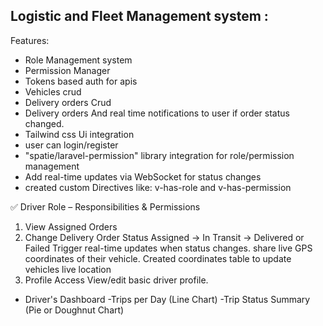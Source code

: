 ## Logistic and Fleet Management system :

Features:
-  Role Management system 
-  Permission Manager
-  Tokens based auth for apis
-  Vehicles crud
-  Delivery orders Crud
-  Delivery orders And real time notifications to user if order status changed.
-  Tailwind css Ui integration
-  user can login/register
-  "spatie/laravel-permission" library integration for role/permission management
-  Add real-time updates via WebSocket for status changes
-  created custom Directives like: v-has-role and v-has-permission

✅ Driver Role – Responsibilities & Permissions
1. View Assigned Orders
2. Change Delivery Order Status
Assigned → In Transit → Delivered or Failed
Trigger real-time updates when status changes.
share live GPS coordinates of their vehicle.
Created coordinates table to update vehicles live location
4. Profile Access
View/edit basic driver profile.

- Driver's Dashboard
-Trips per Day (Line Chart)
-Trip Status Summary (Pie or Doughnut Chart)